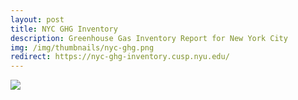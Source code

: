 ```yaml
---
layout: post
title: NYC GHG Inventory
description: Greenhouse Gas Inventory Report for New York City
img: /img/thumbnails/nyc-ghg.png
redirect: https://nyc-ghg-inventory.cusp.nyu.edu/
---
```



<div class="img_row">
	<img class="col three" src="{{ site.baseurl }}/img/energy-water.png" />
</div>
